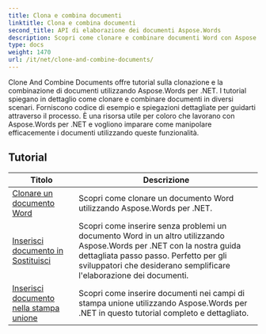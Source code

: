 ```yaml
---
title: Clona e combina documenti
linktitle: Clona e combina documenti
second_title: API di elaborazione dei documenti Aspose.Words
description: Scopri come clonare e combinare documenti Word con Aspose.Words per .NET. Scopri come creare copie di documenti, unire più documenti in uno solo, gestire sezioni, intestazioni e piè di pagina.
type: docs
weight: 1470
url: /it/net/clone-and-combine-documents/
---
```

Clone And Combine Documents offre tutorial sulla clonazione e la combinazione di documenti utilizzando Aspose.Words per .NET. I tutorial spiegano in dettaglio come clonare e combinare documenti in diversi scenari. Forniscono codice di esempio e spiegazioni dettagliate per guidarti attraverso il processo. È una risorsa utile per coloro che lavorano con Aspose.Words per .NET e vogliono imparare come manipolare efficacemente i documenti utilizzando queste funzionalità.

 ## Tutorial
| Titolo | Descrizione |
| --- | --- |
| [Clonare un documento Word](./cloning-document/) | Scopri come clonare un documento Word utilizzando Aspose.Words per .NET. |
| [Inserisci documento in Sostituisci](./insert-document-at-replace/) | Scopri come inserire senza problemi un documento Word in un altro utilizzando Aspose.Words per .NET con la nostra guida dettagliata passo passo. Perfetto per gli sviluppatori che desiderano semplificare l'elaborazione dei documenti. |
| [Inserisci documento nella stampa unione](./insert-document-at-mail-merge/) | Scopri come inserire documenti nei campi di stampa unione utilizzando Aspose.Words per .NET in questo tutorial completo e dettagliato. |